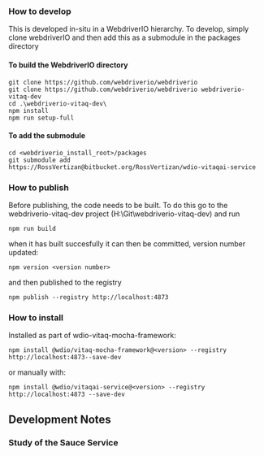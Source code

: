 ### How to develop
This is developed in-situ in a WebdriverIO hierarchy.  To develop, simply clone webdriverIO and then add this as a submodule in the packages directory

#### To build the WebdriverIO directory
```node
git clone https://github.com/webdriverio/webdriverio
git clone https://github.com/webdriverio/webdriverio webdriverio-vitaq-dev
cd .\webdriverio-vitaq-dev\
npm install
npm run setup-full
```

#### To add the submodule
```node
cd <webdriverio_install_root>/packages
git submodule add https://RossVertizan@bitbucket.org/RossVertizan/wdio-vitaqai-service
```

### How to publish
Before publishing, the code needs to be built. To do this go to the webdriverio-vitaq-dev project (H:\Git\webdriverio-vitaq-dev) and run
```node
npm run build
```
when it has built succesfully it can then be committed, version number updated:
```node
npm version <version number>
```
and then published to the registry
```node
npm publish --registry http://localhost:4873
```

### How to install
Installed as part of wdio-vitaq-mocha-framework:
```node
npm install @wdio/vitaq-mocha-framework@<version> --registry http://localhost:4873--save-dev
```
or manually with:
```node
npm install @wdio/vitaqai-service@<version> --registry http://localhost:4873 --save-dev
```






## Development Notes
### Study of the Sauce Service

